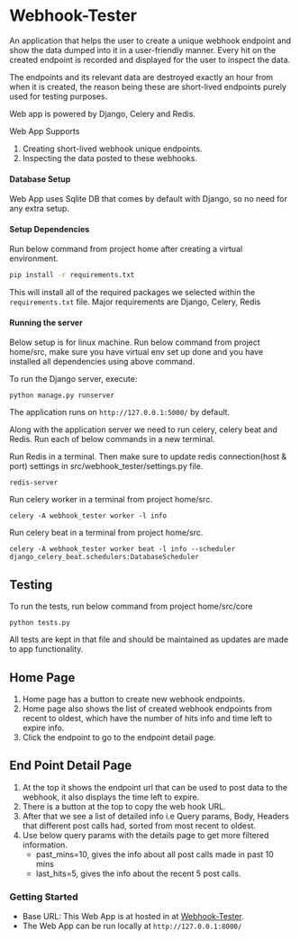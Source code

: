 # Webhook-Tester

An application that helps the user to create a unique webhook endpoint and show the data dumped into it in a user-friendly manner. Every hit on the created endpoint is recorded and displayed for the user to inspect the data.

The endpoints and its relevant data are destroyed exactly an hour from when it is created, the reason being these are short-lived endpoints purely used for testing purposes.

Web app is powered by Django, Celery and Redis.

Web App Supports
1. Creating short-lived webhook unique endpoints.
2. Inspecting the data posted to these webhooks.



#### Database Setup
Web App uses Sqlite DB that comes by default with Django, so no need for any extra setup.

#### Setup Dependencies

Run below command from project home after creating a virtual environment.

```bash
pip install -r requirements.txt
```

This will install all of the required packages we selected within the `requirements.txt` file.
Major requirements are Django, Celery, Redis

#### Running the server

Below setup is for linux machine. Run below command from project home/src, make sure you have virtual env set up done and you have installed all dependencies using above command.

To run the Django server, execute:

```
python manage.py runserver
```

The application runs on `http://127.0.0.1:5000/` by default.

Along with the application server we need to run celery, celery beat and Redis. Run each of below commands in a new terminal.

Run Redis in a terminal. Then make sure to update redis connection(host & port) settings in src/webhook_tester/settings.py file.

```
redis-server
```


Run celery worker in a terminal from project home/src.

```
celery -A webhook_tester worker -l info
```


Run celery beat in a terminal from project home/src.

```
celery -A webhook_tester worker beat -l info --scheduler django_celery_beat.schedulers:DatabaseScheduler
```


## Testing
To run the tests, run below command from project home/src/core

```
python tests.py
```

All tests are kept in that file and should be maintained as updates are made to app functionality.


## Home Page

1. Home page has a button to create new webhook endpoints.
2. Home page also shows the list of created webhook endpoints from recent to oldest, which have the number of hits info and time left to expire info.
3. Click the endpoint to go to the endpoint detail page. 

## End Point Detail Page

1. At the top it shows the endpoint url that can be used to post data to the webhook, it also displays the time left to expire.
2. There is a button at the top to copy the web hook URL.
3. After that we see a list of detailed info i.e Query params, Body, Headers that different post calls had, sorted from most recent to oldest.
4. Use below query params with the details page to get more filtered information.
    * past_mins=10, gives the info about all post calls made in past 10 mins
    * last_hits=5, gives the info about the recent 5 post calls. 

### Getting Started

* Base URL: This Web App is at hosted in at [Webhook-Tester](http://4eb84d4511fe.ngrok.io/web-hook/get-list/). 
* The Web App can be run locally at `http://127.0.0.1:8000/`
